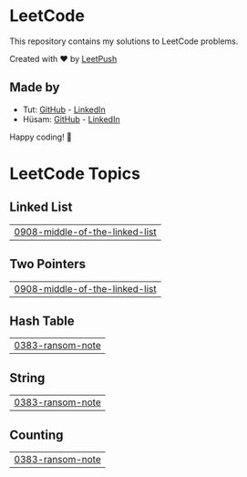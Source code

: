 # LeetCode

This repository contains my solutions to LeetCode problems.

Created with :heart: by [LeetPush](https://github.com/husamahmud/LeetPush)

 ## Made by 
 - Tut: [GitHub](https://github.com/TutTrue) - [LinkedIn](https://www.linkedin.com/in/mahmoud-hamdy-8b6825245/)
 - Hüsam: [GitHub](https://github.com/husamahmud) - [LinkedIn](https://www.linkedin.com/in/husamahmud/)

 Happy coding! 🚀
<!---LeetCode Topics Start-->
# LeetCode Topics
## Linked List
|  |
| ------- |
| [0908-middle-of-the-linked-list](https://github.com/aBHishekssoni/leetcode-DSA/tree/master/0908-middle-of-the-linked-list) |
## Two Pointers
|  |
| ------- |
| [0908-middle-of-the-linked-list](https://github.com/aBHishekssoni/leetcode-DSA/tree/master/0908-middle-of-the-linked-list) |
## Hash Table
|  |
| ------- |
| [0383-ransom-note](https://github.com/aBHishekssoni/leetcode-DSA/tree/master/0383-ransom-note) |
## String
|  |
| ------- |
| [0383-ransom-note](https://github.com/aBHishekssoni/leetcode-DSA/tree/master/0383-ransom-note) |
## Counting
|  |
| ------- |
| [0383-ransom-note](https://github.com/aBHishekssoni/leetcode-DSA/tree/master/0383-ransom-note) |
<!---LeetCode Topics End-->